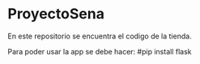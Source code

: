 # ProyectoSena
En este repositorio se encuentra el codigo de la tienda.

Para poder usar la app se debe hacer:
#pip install flask
